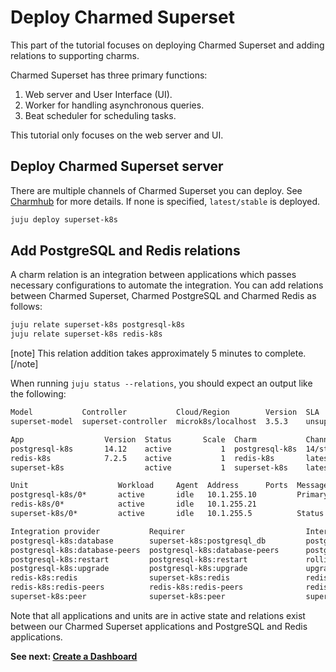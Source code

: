 # Deploy Charmed Superset

This part of the tutorial focuses on deploying Charmed Superset and adding relations to supporting charms.

Charmed Superset has three primary functions:
1. Web server and User Interface (UI).
2. Worker for handling asynchronous queries.
3. Beat scheduler for scheduling tasks.

This tutorial only focuses on the web server and UI.

## Deploy Charmed Superset server
There are multiple channels of Charmed Superset you can deploy. See [Charmhub](https://charmhub.io/superset-k8s) for more details. If none is specified, `latest/stable` is deployed.

```bash
juju deploy superset-k8s
```

## Add PostgreSQL and Redis relations
A charm relation is an integration between applications which passes necessary configurations to automate the integration. You can add relations between Charmed Superset, Charmed PostgreSQL and Charmed Redis as follows:

```bash
juju relate superset-k8s postgresql-k8s
juju relate superset-k8s redis-k8s
```

[note]
This relation addition takes approximately 5 minutes to complete.
[/note]

When running `juju status --relations`, you should expect an output like the following:

```bash
Model           Controller           Cloud/Region        Version  SLA          Timestamp
superset-model  superset-controller  microk8s/localhost  3.5.3    unsupported  11:00:56+01:00

App                  Version  Status       Scale  Charm           Channel        Rev  Address         Exposed  Message
postgresql-k8s       14.12    active           1  postgresql-k8s  14/stable      381  10.152.183.243  no       
redis-k8s            7.2.5    active           1  redis-k8s       latest/edge     36  10.152.183.182  no       
superset-k8s                  active           1  superset-k8s    latest/stable   34  10.152.183.135  no       Status check: UP

Unit                    Workload     Agent  Address      Ports  Message
postgresql-k8s/0*       active       idle   10.1.255.10         Primary
redis-k8s/0*            active       idle   10.1.255.21         
superset-k8s/0*         active       idle   10.1.255.5          Status check: UP

Integration provider           Requirer                           Interface          Type     Message
postgresql-k8s:database        superset-k8s:postgresql_db         postgresql_client  regular  
postgresql-k8s:database-peers  postgresql-k8s:database-peers      postgresql_peers   peer     
postgresql-k8s:restart         postgresql-k8s:restart             rolling_op         peer     
postgresql-k8s:upgrade         postgresql-k8s:upgrade             upgrade            peer      
redis-k8s:redis                superset-k8s:redis                 redis              regular  
redis-k8s:redis-peers          redis-k8s:redis-peers              redis-peers        peer        
superset-k8s:peer              superset-k8s:peer                  superset           peer     

```
Note that all applications and units are in active state and relations exist between our Charmed Superset applications and PostgreSQL and Redis applications.

**See next:
[Create a Dashboard](https://discourse.charmhub.io/t/create-a-dashboard/15645)**